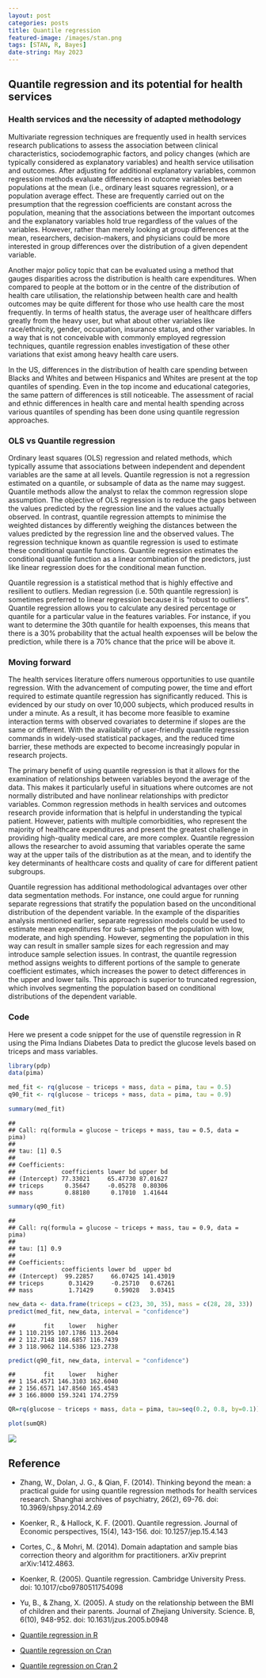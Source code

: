 ```yaml
---
layout: post
categories: posts
title: Quantile regression
featured-image: /images/stan.png
tags: [STAN, R, Bayes]
date-string: May 2023
---
```

## Quantile regression and its potential for health services

### Health services and the necessity of adapted methodology

Multivariate regression techniques are frequently used in health services research publications to assess the association between clinical characteristics, sociodemographic factors, and policy changes (which are typically considered as explanatory variables) and health service utilisation and outcomes. After adjusting for additional explanatory variables, common regression methods evaluate differences in outcome variables between populations at the mean (i.e., ordinary least squares regression), or a population average effect. These are frequently carried out on the presumption that the regression coefficients are constant across the population, meaning that the associations between the important outcomes and the explanatory variables hold true regardless of the values of the variables. However, rather than merely looking at group differences at the mean, researchers, decision-makers, and physicians could be more interested in group differences over the distribution of a given dependent variable.

Another major policy topic that can be evaluated using a method that gauges disparities across the distribution is health care expenditures. When compared to people at the bottom or in the centre of the distribution of health care utilisation, the relationship between health care and health outcomes may be quite different for those who use health care the most frequently.  In terms of health status, the average user of healthcare differs greatly from the heavy user, but what about other variables like race/ethnicity, gender, occupation, insurance status, and other variables. In a way that is not conceivable with commonly employed regression techniques, quantile regression enables investigation of these other variations that exist among heavy health care users.

In the US, differences in the distribution of health care spending between Blacks and Whites and between Hispanics and Whites are present at the top quantiles of spending. Even in the top income and educational categories, the same pattern of differences is still noticeable. The assessment of racial and ethnic differences in health care and mental health spending across various quantiles of spending has been done using quantile regression approaches. 

### OLS vs Quantile regression

Ordinary least squares (OLS) regression and related methods, which typically assume that associations between independent and dependent variables are the same at all levels. Quantile regression is not a regression estimated on a quantile, or subsample of data as the name may suggest. Quantile methods allow the analyst to relax the common regression slope assumption. The objective of OLS regression is to reduce the gaps between the values predicted by the regression line and the values actually observed. In contrast, quantile regression attempts to minimise the weighted distances by differently weighing the distances between the values predicted by the regression line and the observed values. The regression technique known as quantile regression is used to estimate these conditional quantile functions. Quantile regression estimates the conditional quantile function as a linear combination of the predictors, just like linear regression does for the conditional mean function.

Quantile regression is a statistical method that is highly effective and resilient to outliers. Median regression (i.e. 50th quantile regression) is sometimes preferred to linear regression because it is “robust to outliers”. Quantile regression allows you to calculate any desired percentage or quantile for a particular value in the features variables. For instance, if you want to determine the 30th quantile for health expoenses, this means that there is a 30% probability that the actual health expoenses will be below the prediction, while there is a 70% chance that the price will be above it.

### Moving forward 

The health services literature offers numerous opportunities to use quantile regression. With the advancement of computing power, the time and effort required to estimate quantile regression has significantly reduced. This is evidenced by our study on over 10,000 subjects, which produced results in under a minute. As a result, it has become more feasible to examine interaction terms with observed covariates to determine if slopes are the same or different. With the availability of user-friendly quantile regression commands in widely-used statistical packages, and the reduced time barrier, these methods are expected to become increasingly popular in research projects.

The primary benefit of using quantile regression is that it allows for the examination of relationships between variables beyond the average of the data. This makes it particularly useful in situations where outcomes are not normally distributed and have nonlinear relationships with predictor variables. Common regression methods in health services and outcomes research provide information that is helpful in understanding the typical patient. However, patients with multiple comorbidities, who represent the majority of healthcare expenditures and present the greatest challenge in providing high-quality medical care, are more complex. Quantile regression allows the researcher to avoid assuming that variables operate the same way at the upper tails of the distribution as at the mean, and to identify the key determinants of healthcare costs and quality of care for different patient subgroups.

Quantile regression has additional methodological advantages over other data segmentation methods. For instance, one could argue for running separate regressions that stratify the population based on the unconditional distribution of the dependent variable. In the example of the disparities analysis mentioned earlier, separate regression models could be used to estimate mean expenditures for sub-samples of the population with low, moderate, and high spending. However, segmenting the population in this way can result in smaller sample sizes for each regression and may introduce sample selection issues. In contrast, the quantile regression method assigns weights to different portions of the sample to generate coefficient estimates, which increases the power to detect differences in the upper and lower tails. This approach is superior to truncated regression, which involves segmenting the population based on conditional distributions of the dependent variable.

### Code

Here we present a code snippet for the use of quenstile regression in R using the Pima Indians Diabetes Data to predict the glucose levels based on triceps and mass variables.




```r
library(pdp)
data(pima)

med_fit <- rq(glucose ~ triceps + mass, data = pima, tau = 0.5)
q90_fit <- rq(glucose ~ triceps + mass, data = pima, tau = 0.9)

summary(med_fit)
```


```
## 
## Call: rq(formula = glucose ~ triceps + mass, tau = 0.5, data = pima)
## 
## tau: [1] 0.5
## 
## Coefficients:
##             coefficients lower bd upper bd
## (Intercept) 77.33021     65.47730 87.01627
## triceps      0.35647     -0.05278  0.80306
## mass         0.88180      0.17010  1.41644
```

```r
summary(q90_fit)
```

```
## 
## Call: rq(formula = glucose ~ triceps + mass, tau = 0.9, data = pima)
## 
## tau: [1] 0.9
## 
## Coefficients:
##             coefficients lower bd  upper bd 
## (Intercept)  99.22857     66.07425 141.43019
## triceps       0.31429     -0.25710   0.67261
## mass          1.71429      0.59028   3.03415
```

```r
new_data <- data.frame(triceps = c(23, 30, 35), mass = c(28, 28, 33)) 
predict(med_fit, new_data, interval = "confidence")
```

```
##        fit    lower   higher
## 1 110.2195 107.1786 113.2604
## 2 112.7148 108.6857 116.7439
## 3 118.9062 114.5386 123.2738
```

```r
predict(q90_fit, new_data, interval = "confidence")
```

```
##        fit    lower   higher
## 1 154.4571 146.3103 162.6040
## 2 156.6571 147.8560 165.4583
## 3 166.8000 159.3241 174.2759
```

```r
QR=rq(glucose ~ triceps + mass, data = pima, tau=seq(0.2, 0.8, by=0.1))
```

```r
plot(sumQR)
``` 

![](automl_files/figure-html/quantreg-1.png)

## Reference

+ Zhang, W., Dolan, J. G., & Qian, F. (2014). Thinking beyond the mean: a practical guide for using quantile regression methods for health services research. Shanghai archives of psychiatry, 26(2), 69-76. doi: 10.3969/shpsy.2014.2.69[](https://www.ncbi.nlm.nih.gov/pmc/articles/PMC4054530/)

+ Koenker, R., & Hallock, K. F. (2001). Quantile regression. Journal of Economic perspectives, 15(4), 143-156. doi: 10.1257/jep.15.4.143

+ Cortes, C., & Mohri, M. (2014). Domain adaptation and sample bias correction theory and algorithm for practitioners. arXiv preprint arXiv:1412.4863.

+ Koenker, R. (2005). Quantile regression. Cambridge University Press. doi: 10.1017/cbo9780511754098

+ Yu, B., & Zhang, X. (2005). A study on the relationship between the BMI of children and their parents. Journal of Zhejiang University. Science. B, 6(10), 948-952. doi: 10.1631/jzus.2005.b0948

+ [Quantile regression in R](https://www.statology.org/quantile-regression-in-r/)

+ [Quantile regression on Cran](https://cran.r-project.org/web/packages/quantreg/vignettes/rq.pdf)

+ [Quantile regression on Cran 2](https://search.r-project.org/CRAN/refmans/lqr/html/loglqr.html)

 [ ](https://www.r-bloggers.com/2019/01/quantile-regression-in-r-2/)

 [ ](https://www.geeksforgeeks.org/quantile-regression-in-r-programming/)

 [ ](https://rpubs.com/ibn_abdullah/rquantile)
